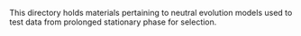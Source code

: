 This directory holds materials pertaining to neutral evolution models used to test data from prolonged stationary phase for selection.
